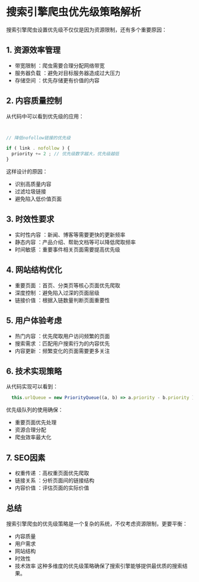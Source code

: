 # 搜索引擎爬虫优先级策略解析
搜索引擎爬虫设置优先级不仅仅是因为资源限制，还有多个重要原因：

## 1. 资源效率管理
- 带宽限制 ：爬虫需要合理分配网络带宽
- 服务器负载 ：避免对目标服务器造成过大压力
- 存储空间 ：优先存储更有价值的内容
## 2. 内容质量控制
从代码中可以看到优先级的应用：

```js


// 降低nofollow链接的优先级

if ( link . nofollow ) {
  priority += 2 ; // 优先级数字越大，优先级越低
}

```
这样设计的原因：

- 识别高质量内容
- 过滤垃圾链接
- 避免陷入低价值页面
## 3. 时效性要求
- 实时性内容 ：新闻、博客等需要更快的更新频率
- 静态内容 ：产品介绍、帮助文档等可以降低爬取频率
- 时间敏感 ：重要事件相关页面需要提高优先级
## 4. 网站结构优化
- 重要页面 ：首页、分类页等核心页面优先爬取
- 深度控制 ：避免陷入过深的页面层级
- 链接价值 ：根据入链数量判断页面重要性
## 5. 用户体验考虑
- 热门内容 ：优先爬取用户访问频繁的页面
- 搜索需求 ：匹配用户搜索行为的内容优先
- 内容更新 ：频繁变化的页面需要更多关注
## 6. 技术实现策略
从代码实现可以看到：

```js
  this.urlQueue = new PriorityQueue((a, b) => a.priority - b.priority ) ;
```
优先级队列的使用确保：

- 重要页面优先处理
- 资源合理分配
- 爬虫效率最大化
## 7. SEO因素
- 权重传递 ：高权重页面优先爬取
- 链接关系 ：分析页面间的链接结构
- 内容价值 ：评估页面的实际价值
## 总结
搜索引擎爬虫的优先级策略是一个复杂的系统，不仅考虑资源限制，更要平衡：

- 内容质量
- 用户需求
- 网站结构
- 时效性
- 技术效率
这种多维度的优先级策略确保了搜索引擎能够提供最优质的搜索结果。